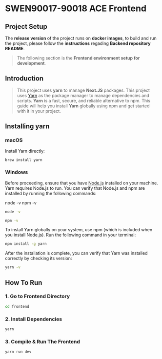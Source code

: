 # SWEN90017-90018 ACE Frontend

## Project Setup
The **release version** of the project runs on **docker images**, to build and run the project, please follow the **instructions** regading **Backend repository README**. 

> The following section is the **Frontend environment setup for development**. 

## Introduction
> This project uses **yarn** to manage **Next.JS** packages. This project uses [Yarn](https://yarnpkg.com/) as the package manager to manage dependencies and scripts. **Yarn** is a fast, secure, and reliable alternative to npm. This guide will help you install **Yarn** globally using npm and get started with it in your project.

## Installing yarn

### macOS

Install Yarn directly:

```sh
brew install yarn
```

### Windows

Before proceeding, ensure that you have [Node.js](https://nodejs.org/) installed on your machine. Yarn requires Node.js to run. You can verify that Node.js and npm are installed by running the following commands: 

node -v npm -v

```sh
node -v 
```

```sh
npm -v
```

To install Yarn globally on your system, use npm (which is included when you install Node.js). Run the following command in your terminal:

```sh
npm install -g yarn
```

After the installation is complete, you can verify that Yarn was installed correctly by checking its version:

```sh
yarn -v
```

## How To Run

### 1. Go to Frontend Directory
```sh
cd frontend
```

### 2. Install Dependencies
```sh
yarn
```

### 3. Compile & Run The Frontend
```sh
yarn run dev
```